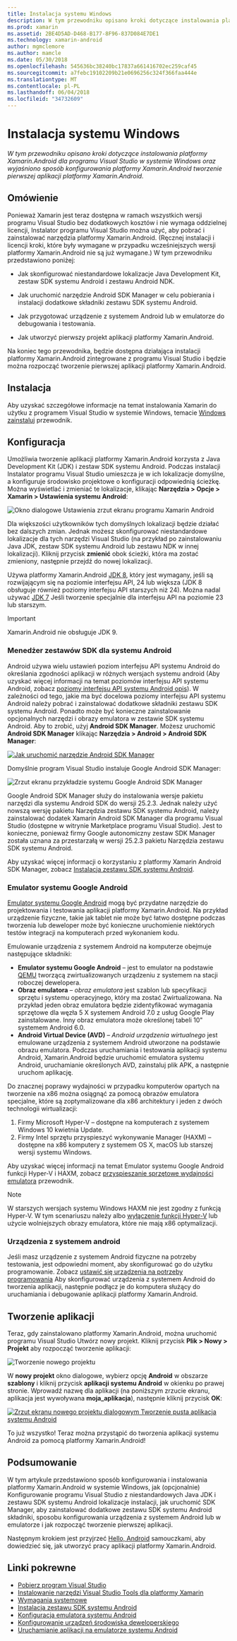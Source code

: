 ```yaml
---
title: Instalacja systemu Windows
description: W tym przewodniku opisano kroki dotyczące instalowania platformy Xamarin.Android dla programu Visual Studio w systemie Windows oraz wyjaśniono sposób konfigurowania platformy Xamarin.Android tworzenie pierwszej aplikacji platformy Xamarin.Android.
ms.prod: xamarin
ms.assetid: 2BE4D5AD-D468-B177-8F96-837D084E7DE1
ms.technology: xamarin-android
author: mgmclemore
ms.author: mamcle
ms.date: 05/30/2018
ms.openlocfilehash: 545636bc38240bc17837a661416702ec259caf45
ms.sourcegitcommit: a7febc19102209b21e0696256c324f366faa444e
ms.translationtype: MT
ms.contentlocale: pl-PL
ms.lasthandoff: 06/04/2018
ms.locfileid: "34732609"
---
```

# <a name="windows-installation"></a>Instalacja systemu Windows

_W tym przewodniku opisano kroki dotyczące instalowania platformy Xamarin.Android dla programu Visual Studio w systemie Windows oraz wyjaśniono sposób konfigurowania platformy Xamarin.Android tworzenie pierwszej aplikacji platformy Xamarin.Android._


## <a name="overview"></a>Omówienie

Ponieważ Xamarin jest teraz dostępna w ramach wszystkich wersji programu Visual Studio bez dodatkowych kosztów i nie wymaga oddzielnej licencji, Instalator programu Visual Studio można użyć, aby pobrać i zainstalować narzędzia platformy Xamarin.Android.
(Ręcznej instalacji i licencji kroki, które były wymagane w przypadku wcześniejszych wersji platformy Xamarin.Android nie są już wymagane.) W tym przewodniku przedstawiono poniżej:

-   Jak skonfigurować niestandardowe lokalizacje Java Development Kit, zestaw SDK systemu Android i zestawu Android NDK.

-   Jak uruchomić narzędzie Android SDK Manager w celu pobierania i instalacji dodatkowe składniki zestawu SDK systemu Android.

-   Jak przygotować urządzenie z systemem Android lub w emulatorze do debugowania i testowania.

-   Jak utworzyć pierwszy projekt aplikacji platformy Xamarin.Android.

Na koniec tego przewodnika, będzie dostępna działająca instalacji platformy Xamarin.Android zintegrowane z programu Visual Studio i będzie można rozpocząć tworzenie pierwszej aplikacji platformy Xamarin.Android.

## <a name="installation"></a>Instalacja

Aby uzyskać szczegółowe informacje na temat instalowania Xamarin do użytku z programem Visual Studio w systemie Windows, temacie [Windows zainstaluj](~/cross-platform/get-started/installation/windows.md) przewodnik.


## <a name="configuration"></a>Konfiguracja

Umożliwia tworzenie aplikacji platformy Xamarin.Android korzysta z Java Development Kit (JDK) i zestaw SDK systemu Android. Podczas instalacji Instalator programu Visual Studio umieszcza je w ich lokalizacje domyślne, a konfiguruje środowisko projektowe o konfiguracji odpowiednią ścieżkę. Można wyświetlać i zmieniać te lokalizacje, klikając **Narzędzia > Opcje > Xamarin > Ustawienia systemu Android**:

![Okno dialogowe Ustawienia zrzut ekranu programu Xamarin Android](windows-images/07-settings.png)

Dla większości użytkowników tych domyślnych lokalizacji będzie działać bez dalszych zmian. Jednak możesz skonfigurować niestandardowe lokalizacje dla tych narzędzi Visual Studio (na przykład po zainstalowaniu Java JDK, zestaw SDK systemu Android lub zestawu NDK w innej lokalizacji). Kliknij przycisk **zmienić** obok ścieżki, która ma zostać zmieniony, następnie przejdź do nowej lokalizacji.

Używa platformy Xamarin.Android [JDK 8](http://www.oracle.com/technetwork/java/javase/downloads/jdk8-downloads-2133151.html), który jest wymagany, jeśli są rozwijającym się na poziomie interfejsu API, 24 lub większa (JDK 8 obsługuje również poziomy interfejsu API starszych niż 24). Można nadal używać [JDK 7](http://www.oracle.com/technetwork/java/javase/downloads/jdk7-downloads-1880260.html) Jeśli tworzenie specjalnie dla interfejsu API na poziomie 23 lub starszym.

> [!IMPORTANT]
> Xamarin.Android nie obsługuje JDK 9.


### <a name="android-sdk-manager"></a>Menedżer zestawów SDK dla systemu Android

Android używa wielu ustawień poziom interfejsu API systemu Android do określania zgodności aplikacji w różnych wersjach systemu android (Aby uzyskać więcej informacji na temat poziomów interfejsu API systemu Android, zobacz [poziomy interfejsu API systemu Android opis](~/android/app-fundamentals/android-api-levels.md)).
W zależności od tego, jakie ma być docelowa poziomy interfejsu API systemu Android należy pobrać i zainstalować dodatkowe składniki zestawu SDK systemu Android. Ponadto może być konieczne zainstalowanie opcjonalnych narzędzi i obrazy emulatora w zestawie SDK systemu Android. Aby to zrobić, użyj **Android SDK Manager**. Możesz uruchomić **Android SDK Manager** klikając **Narzędzia > Android > Android SDK Manager**:

[![Jak uruchomić narzędzie Android SDK Manager](windows-images/08-sdk-manager-sml.png)](windows-images/08-sdk-manager.png#lightbox)

Domyślnie program Visual Studio instaluje Google Android SDK Manager:

![Zrzut ekranu przykładzie systemu Google Android SDK Manager](windows-images/09-google-sdk-manager.png)

Google Android SDK Manager służy do instalowania wersje pakietu narzędzi dla systemu Android SDK do wersji 25.2.3. Jednak należy użyć nowszą wersję pakietu Narzędzia zestawu SDK systemu Android, należy zainstalować dodatek Xamarin Android SDK Manager dla programu Visual Studio (dostępne w witrynie Marketplace programu Visual Studio). Jest to konieczne, ponieważ firmy Google autonomiczny zestaw SDK Manager została uznana za przestarzałą w wersji 25.2.3 pakietu Narzędzia zestawu SDK systemu Android. 

Aby uzyskać więcej informacji o korzystaniu z platformy Xamarin Android SDK Manager, zobacz [Instalacja zestawu SDK systemu Android](~/android/get-started/installation/android-sdk.md).

### <a name="google-android-emulator"></a>Emulator systemu Google Android

[Emulator systemu Google Android](https://developer.android.com/studio/run/emulator) mogą być przydatne narzędzie do projektowania i testowania aplikacji platformy Xamarin.Android. Na przykład urządzenie fizyczne, takie jak tablet nie może być łatwo dostępne podczas tworzenia lub deweloper może być konieczne uruchomienie niektórych testów integracji na komputerach przed wykonaniem kodu.

Emulowanie urządzenia z systemem Android na komputerze obejmuje następujące składniki:

* **Emulator systemu Google Android** &ndash; jest to emulator na podstawie [QEMU](https://www.qemu.org/) tworzącą zwirtualizowanych urządzeniu z systemem na stacji roboczej dewelopera.
* **Obraz emulatora** &ndash; _obraz emulatora_ jest szablon lub specyfikacji sprzętu i systemu operacyjnego, który ma zostać Zwirtualizowana. Na przykład jeden obraz emulatora będzie zidentyfikować wymagania sprzętowe dla węzła 5 X systemem Android 7.0 z usług Google Play zainstalowane. Inny obraz emulatora może określonej tabeli 10" systemem Android 6.0.
* **Android Virtual Device (AVD)** &ndash; _Android urządzenia wirtualnego_ jest emulowane urządzenia z systemem Android utworzone na podstawie obrazu emulatora. Podczas uruchamiania i testowania aplikacji systemu Android, Xamarin.Android będzie uruchomić emulatora systemu Android, uruchamianie określonych AVD, zainstaluj plik APK, a następnie uruchom aplikację.

Do znacznej poprawy wydajności w przypadku komputerów opartych na tworzenie na x86 można osiągnąć za pomocą obrazów emulatora specjalne, które są zoptymalizowane dla x86 architektury i jeden z dwóch technologii wirtualizacji:

1. Firmy Microsoft Hyper-V &ndash; dostępne na komputerach z systemem Windows 10 kwietnia Update.
2. Firmy Intel sprzętu przyspieszyć wykonywanie Manager (HAXM) &ndash; dostępne na x86 komputery z systemem OS X, macOS lub starszej wersji systemu Windows.

Aby uzyskać więcej informacji na temat Emulator systemu Google Android funkcji Hyper-V i HAXM, zobacz [przyspieszanie sprzętowe wydajności emulatora](~/android/get-started/installation/android-emulator/hardware-acceleration.md) przewodnik.

> [!NOTE]
> W starszych wersjach systemu Windows HAXM nie jest zgodny z funkcją Hyper-V. W tym scenariuszu należy albo [wyłączenie funkcji Hyper-V](~/android/deploy-test/debugging/android-sdk-emulator/troubleshooting.md#disabling-hyper-v) lub użycie wolniejszych obrazy emulatora, które nie mają x86 optymalizacji.


<a name="device" />

### <a name="android-device"></a>Urządzenia z systemem android

Jeśli masz urządzenie z systemem Android fizyczne na potrzeby testowania, jest odpowiedni moment, aby skonfigurować go do użytku programowanie. Zobacz [ustawić się urządzenia na potrzeby programowania](~/android/get-started/installation/set-up-device-for-development.md) Aby skonfigurować urządzenia z systemem Android do tworzenia aplikacji, następnie podłącz je do komputera służący do uruchamiania i debugowanie aplikacji platformy Xamarin.Android.


## <a name="create-an-application"></a>Tworzenie aplikacji

Teraz, gdy zainstalowano platformy Xamarin.Android, można uruchomić programu Visual Studio Utwórz nowy projekt. Kliknij przycisk **Plik > Nowy > Projekt** aby rozpocząć tworzenie aplikacji:

![Tworzenie nowego projektu](windows-images/10-new-project.png)

W **nowy projekt** okno dialogowe, wybierz opcję **Android** w obszarze **szablony** i kliknij przycisk **aplikacji systemu Android** w okienku po prawej stronie. Wprowadź nazwę dla aplikacji (na poniższym zrzucie ekranu, aplikacja jest wywoływana **moja_aplikacja**), następnie kliknij przycisk **OK**:

[![Zrzut ekranu nowego projektu dialogowym Tworzenie pusta aplikacja systemu Android](windows-images/11-first-app-sml.w157.png)](windows-images/11-first-app.w157.png#lightbox)

To już wszystko! Teraz można przystąpić do tworzenia aplikacji systemu Android za pomocą platformy Xamarin.Android!


## <a name="summary"></a>Podsumowanie

W tym artykule przedstawiono sposób konfigurowania i instalowania platformy Xamarin.Android w systemie Windows, jak (opcjonalnie) Konfigurowanie programu Visual Studio z niestandardowych Java JDK i zestawu SDK systemu Android lokalizacje instalacji, jak uruchomić SDK Manager, aby zainstalować dodatkowe zestawu SDK systemu Android składniki, sposobu konfigurowania urządzenia z systemem Android lub w emulatorze i jak rozpocząć tworzenie pierwszej aplikacji.

Następnym krokiem jest przyjrzeć [Hello, Android](~/android/get-started/hello-android/index.md) samouczkami, aby dowiedzieć się, jak utworzyć pracy aplikacji platformy Xamarin.Android.


## <a name="related-links"></a>Linki pokrewne

- [Pobierz program Visual Studio](https://www.visualstudio.com/vs/)
- [Instalowanie narzędzi Visual Studio Tools dla platformy Xamarin](~/cross-platform/get-started/installation/windows.md)
- [Wymagania systemowe](~/cross-platform/get-started/requirements.md)
- [Instalacja zestawu SDK systemu Android](~/android/get-started/installation/android-sdk.md)
- [Konfiguracja emulatora systemu Android](~/android/get-started/installation/android-emulator/index.md)
- [Konfigurowanie urządzeń środowiska deweloperskiego](~/android/get-started/installation/set-up-device-for-development.md)
- [Uruchamianie aplikacji na emulatorze systemu Android](https://developer.android.com/studio/run/emulator#Requirements)
